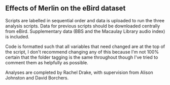 ## Effects of Merlin on the eBird dataset

Scripts are labelled in sequential order and data is uploaded to run the three analysis scripts. 
Data for previous scripts should be downloaded centrally from eBird. Supplementary data (BBS and the Macaulay Library audio index) is included.

Code is formatted such that all variables that need changed are at the top of the script, I don't recommend changing any of this because I'm not 100% certain
that the folder tagging is the same throughout though I've tried to comment them as helpfully as possible.

Analyses are completed by Rachel Drake, with supervision from Alison Johnston and David Borchers.

